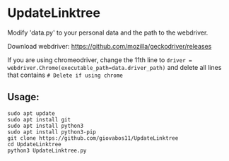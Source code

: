 # UpdateLinktree

Modify 'data.py' to your personal data and the path to the webdriver.

Download webdriver: https://github.com/mozilla/geckodriver/releases

If you are using chromeodriver, change the 11th line to ```driver = webdriver.Chrome(executable_path=data.driver_path)``` and delete all lines that contains ```# Delete if using chrome```

## Usage:
```
sudo apt update
sudo apt install git
sudo apt install python3
sudo apt install python3-pip
git clone https://github.com/giovabos11/UpdateLinktree
cd UpdateLinktree
python3 UpdateLinktree.py
```
